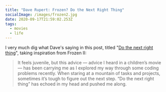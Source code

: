 ```yaml
---
title: "Dave Rupert: Frozen? Do the Next Right Thing"
socialImage: /images/frozen2.jpg
date: 2020-09-17T21:59:02.253Z
tags:
  - movies
  - life
---
```

I very much dig what Dave's saying in this post, titled "[Do the next right thing](https://daverupert.com/2020/09/do-the-next-right-thing/)", taking inspiration from Frozen II:

> It feels juvenile, but this advice — advice I heard in a children’s movie— has been carrying me as I explored my way through some coding problems recently. When staring at a mountain of tasks and projects, sometimes it’s tough to figure out the next step. “Do the next right thing” has echoed in my head and pushed me along.

